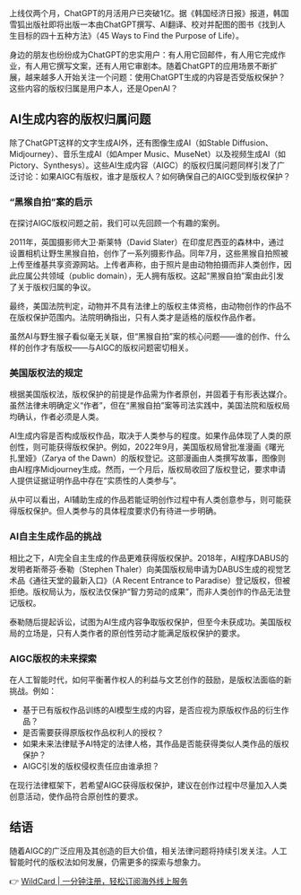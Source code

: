 上线仅两个月，ChatGPT的月活用户已突破1亿。据《韩国经济日报》报道，韩国雪狐出版社即将出版一本由ChatGPT撰写、AI翻译、校对并配图的图书《找到人生目标的四十五种方法》（45 Ways to Find the Purpose of Life）。

身边的朋友也纷纷成为ChatGPT的忠实用户：有人用它回邮件，有人用它完成作业，有人用它撰写文案，还有人用它审剧本。随着ChatGPT的应用场景不断扩展，越来越多人开始关注一个问题：使用ChatGPT生成的内容是否受版权保护？这些内容的版权归属是用户本人，还是OpenAI？

## AI生成内容的版权归属问题

除了ChatGPT这样的文字生成AI外，还有图像生成AI（如Stable Diffusion、Midjourney）、音乐生成AI（如Amper Music、MuseNet）以及视频生成AI（如Pictory、Synthesys）。这些AI生成内容（AIGC）的版权归属问题同样引发了广泛讨论：如果AIGC有版权，谁才是版权人？如何确保自己的AIGC受到版权保护？

### “黑猴自拍”案的启示

在探讨AIGC版权问题之前，我们可以先回顾一个有趣的案例。

2011年，英国摄影师大卫·斯莱特（David Slater）在印度尼西亚的森林中，通过设置相机让野生黑猴自拍，创作了一系列摄影作品。同年7月，这些黑猴自拍照被上传至维基共享资源网站。上传者声称，由于照片是由动物拍摄而非人类创作，因此应属公共领域（public domain），无人拥有版权。这起“黑猴自拍”案由此引发了关于版权归属的争议。

最终，美国法院判定，动物并不具有法律上的版权主体资格，由动物创作的作品不在版权保护范围内。法院明确指出，只有人类才是适格的版权作品作者。

虽然AI与野生猴子看似毫无关联，但“黑猴自拍”案的核心问题——谁的创作、什么样的创作才有版权——与AIGC的版权问题密切相关。

### 美国版权法的规定

根据美国版权法，版权保护的前提是作品需为作者原创，并固着于有形表达媒介。虽然法律未明确定义“作者”，但在“黑猴自拍”案等司法实践中，美国法院和版权局均确认，作者必须是人类。

AI生成内容是否构成版权作品，取决于人类参与的程度。如果作品体现了人类的原创性，则可能获得版权保护。例如，2022年9月，美国版权局曾批准漫画《曙光扎里娅》（Zarya of the Dawn）的版权登记。这部漫画由人类撰写故事，图像则由AI程序Midjourney生成。然而，一个月后，版权局收回了版权登记，要求申请人提供证据证明作品中存在“实质性的人类参与”。

从中可以看出，AI辅助生成的作品若能证明创作过程中有人类创意参与，则可能获得版权保护。但人类参与的具体程度要求仍有待进一步明确。

### AI自主生成作品的挑战

相比之下，AI完全自主生成的作品更难获得版权保护。2018年，AI程序DABUS的发明者斯蒂芬·泰勒（Stephen Thaler）向美国版权局申请为DABUS生成的视觉艺术品《通往天堂的最新入口》（A Recent Entrance to Paradise）登记版权，但被拒绝。版权局认为，版权法仅保护“智力劳动的成果”，而非人类创作的作品无法登记版权。

泰勒随后提起诉讼，试图为AI生成内容争取版权保护，但至今未获成功。美国版权局的立场是，只有人类作者的原创性劳动才能满足版权保护的要求。

### AIGC版权的未来探索

在人工智能时代，如何平衡著作权人的利益与文艺创作的鼓励，是版权法面临的新挑战。例如：

- 基于已有版权作品训练的AI模型生成的内容，是否应视为原版权作品的衍生作品？
- 是否需要获得原版权作品权利人的授权？
- 如果未来法律赋予AI特定的法律人格，其作品是否能获得类似人类作品的版权保护？
- AIGC引发的版权侵权责任应由谁承担？

在现行法律框架下，若希望AIGC获得版权保护，建议在创作过程中尽量加入人类创意活动，使作品符合原创性的要求。

## 结语

随着AIGC的广泛应用及其创造的巨大价值，相关法律问题将持续引发关注。人工智能时代的版权法如何发展，仍需更多的探索与想象力。

👉 [WildCard | 一分钟注册，轻松订阅海外线上服务](https://bit.ly/bewildcard)